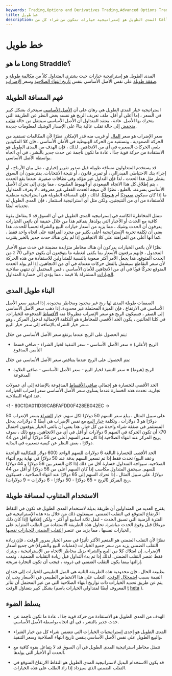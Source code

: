 ```yaml
---
keywords: Trading,Options and Derivatives Trading,Advanced Options Trading Concepts,Options and Derivatives,Advanced Concepts
title: خط طويل
description: المدى الطويل هو إستراتيجية خيارات تتكون من شراء كل من Call ووضع نفس تاريخ انتهاء الصلاحية وسعر إضراب قريب.
---
```


# خط طويل
## ما هو Long Straddle؟

المدى الطويل هو إستراتيجية خيارات حيث يشتري المتداول كلاً من [مكالمة طويلة و صفقة طويلة](/long) على نفس الأصل الأساسي بنفس [تاريخ انتهاء الصلاحية](/expirationdate) وسعر [الإضراب](/strikeprice).

## فهم المسافة الطويلة

استراتيجية خيار المدى الطويل هي رهان على أن [الأصل الأساسي](/underlying-asset) سيتحرك بشكل كبير في السعر ، إما أعلى أو أقل. ملف تعريف الربح هو نفسه بغض النظر عن الطريقة التي يتحرك بها الأصل. عادة ، يعتقد المتداول أن الأصل الأساسي سينتقل من حالة [تقلب منخفض](/volatility) إلى حالة تقلب عالية بناءً على الإصدار الوشيك لمعلومات جديدة.

سعر الإضراب هو سعر [المال](/atthemoney) أو قريب منه قدر الإمكان. نظرًا لأن المكالمات تستفيد من الحركة الصعودية ، وتستفيد من الحركة الهبوطية في الأمان الأساسي ، فإن كلا المكونين يلغي الحركات الصغيرة في أي من الاتجاهين. لذلك ، فإن الهدف من المدى الطويل هو الاستفادة من حركة قوية جدًا ، عادة ما تكون ناجمة عن حدث جدير بالنشر ، في أي اتجاه بواسطة الأصل الأساسي.

قد يستخدم المتداولون مسافة طويلة قبل صدور تقرير إخباري ، مثل بيان الأرباح ، أو إجراء بنك الاحتياطي الفيدرالي ، أو تمرير قانون ، أو نتيجة الانتخابات. يفترضون أن السوق ينتظر مثل هذا الحدث ، لذا فإن التداول غير مؤكد وفي نطاقات صغيرة. عندما يقع الحدث ، يتم إطلاق كل هذا الاتجاه الصعودي أو الهبوط المكبوت ، مما يؤدي إلى تحرك الأصل الأساسي بسرعة. بالطبع ، نظرًا لأن نتيجة الحدث الفعلي غير معروفة ، لا يعرف المتداول ما إذا كان سيكون [صعوديًا](/bull) أم [هبوطيًا](/bear). لذلك ، فإن المسافة الطويلة هي استراتيجية منطقية للاستفادة من أي من النتيجتين. ولكن مثل أي استراتيجية استثمار ، فإن المدى الطويل له تحدياته أيضًا.

تتمثل المخاطرة الكامنة في إستراتيجية المدى الطويل في أن السوق قد لا يتفاعل بقوة كافية مع الحدث أو الأخبار التي يولدها. يتفاقم هذا من خلال حقيقة أن بائعي الخيارات يعرفون أن الحدث وشيك ، مما يزيد من أسعار خيارات البيع والشراء تحسباً للحدث. هذا يعني أن تكلفة تجربة الإستراتيجية أعلى بكثير من مجرد المراهنة على اتجاه واحد فقط ، كما أنها أغلى من المراهنة على كلا الاتجاهين إذا لم يكن هناك حدث جدير بالخبر يقترب.

نظرًا لأن بائعي الخيارات يدركون أن هناك مخاطر متزايدة مضمنة في حدث صنع الأخبار المجدول ، فإنهم يرفعون الأسعار بما يكفي لتغطية ما يتوقعون أن يكون حوالي 70 ٪ من الحدث المتوقع. هذا يجعل الأمر أكثر صعوبة بالنسبة للمتداولين للاستفادة من هذه الحركة لأن سعر التقاطع سيشمل بالفعل حركات معتدلة في أي من الاتجاهين. إذا لم يولد الحدث المتوقع تحركًا قويًا في أي من الاتجاهين للأمان الأساسي ، فمن المحتمل أن تنتهي صلاحية [الخيارات](/option) المشتراة بلا قيمة ، مما يؤدي إلى خسارة المتداول.

## البناء طويل المدى

الصفقات طويلة المدى لها ربح غير محدود ومخاطر محدودة. إذا استمر سعر الأصل الأساسي في الارتفاع ، فإن الميزة المحتملة غير محدودة. إذا ذهب سعر الأصل الأساسي إلى الصفر ، فسيكون الربح هو سعر الإضراب مطروحًا منه [الأقساط](/option-premium) المدفوعة للخيارات. في كلتا الحالتين ، يكون الحد الأقصى للمخاطرة هو التكلفة الإجمالية لدخول المركز ، وهو سعر خيار الشراء بالإضافة إلى سعر خيار البيع.

يتم الحصول على الربح عندما يرتفع سعر الأصل الأساسي من خلال:

- الربح (لأعلى) = سعر الأصل الأساسي - سعر التنفيذ لخيار الشراء - صافي قسط التأمين المدفوع

يتم الحصول على الربح عندما يتناقص سعر الأصل الأساسي من خلال:

- الربح (هبوط) = سعر التنفيذ لخيار البيع - سعر الأصل الأساسي - صافي العلاوة المدفوعة

الحد الأقصى للخسارة هو إجمالي [صافي الأقساط](/net-premium) المدفوعة بالإضافة إلى أي عمولات تجارية. تحدث هذه الخسارة عندما يساوي سعر الأصل الأساسي سعر إضراب الخيارات عند انتهاء الصلاحية.

<! - 80C1DA011D39CABFAFDD0F428EB042EC ->

على سبيل المثال ، يبلغ سعر السهم 50 دولارًا لكل سهم. خيار [الشراء](/calloption) بسعر الإضراب 50 دولارًا هو 3 دولارات ، وتكلفة [خيار البيع](/putoption) مع نفس الإضراب هي أيضًا 3 دولارات. يدخل المستثمر في صفقة شراء واحدة من كل خيار. هذا يعني أن بائعي الخيار يتوقعون احتمال 70٪ أن تكون الحركة في السهم 6 دولارات أو أقل في أي من الاتجاهين. ومع ذلك ، سوف يربح المركز عند انتهاء الصلاحية إذا كان سعر السهم أعلى من 56 دولارًا أو أقل من 44 دولارًا ، بغض النظر عن كيفية تسعيره في البداية.

الحد الأقصى للخسارة البالغة 6 دولارات للسهم الواحد (600 دولار للمكالمة الواحدة وعقد البيع) تحدث فقط إذا تم تسعير السهم بدقة عند 50 دولارًا في نهاية يوم انتهاء الصلاحية. سيواجه المتداول خسارة أقل من ذلك إذا كان السعر بين 56 دولارًا و 44 دولارًا للسهم. سيحقق المتداول مكاسب إذا كان السهم أعلى من 56 دولارًا أو أقل من 44 دولارًا. على سبيل المثال ، إذا تحرك السهم إلى 65 دولارًا عند انتهاء الصلاحية ، فسيكون ربح المركز (الربح = 65 دولارًا - 50 دولارًا - 6 دولارات = 9 دولارات).

## الاستخدام المتناوب لمسافة طويلة

يقترح العديد من المتداولين أن طريقة بديلة لاستخدام المدى الطويل قد تكون في التقاط الارتفاع المتوقع في التقلب الضمني. سيفعلون ذلك من خلال بدء هذه الإستراتيجية في الفترة الزمنية التي تسبق الحدث - لنقل ثلاثة أسابيع أو أكثر - ولكن إغلاقها (إذا كان ذلك مربحًا) قبل وقوع الحدث مباشرة. تحاول هذه الطريقة الاستفادة من الطلب المتزايد على الخيارات نفسها ، مما يزيد من عنصر [التقلب الضمني للخيارات نفسها.](/iv)

نظرًا لأن التقلب الضمني هو المتغير الأكثر تأثيرًا في سعر الخيار بمرور الوقت ، فإن زيادة التقلب الضمني يزيد من سعر جميع الخيارات (عمليات البيع والشراء) في جميع أسعار الإضراب. إن امتلاك كلا من البيع والشراء يزيل مخاطر الاتجاه من الإستراتيجية ، ويترك فقط عنصر التقلب الضمني. لذلك إذا تم بدء التداول قبل زيادة التقلبات الضمنية ، وتمت إزالتها بينما يكون التقلب الضمني في ذروته ، فيجب أن تكون التجارة مربحة.

بطبيعة الحال ، فإن محدودية هذه الطريقة الثانية هي الميل الطبيعي للخيارات إلى فقدان القيمة بسبب [اضمحلال الوقت](/timedecay). التغلب على هذا الانخفاض الطبيعي في الأسعار يجب أن يتم عن طريق تحديد الخيارات ذات تواريخ انتهاء الصلاحية التي من غير المحتمل أن تتأثر بشكل كبير بتضاؤل الوقت (المعروف أيضًا لمتداولي الخيارات باسم [t](/theta) [heta](/theta) ).

## يسلط الضوء

- الهدف من المدى الطويل هو الاستفادة من حركة قوية جدًا ، عادة ما تكون ناجمة عن حدث جدير بالنشر ، في أي اتجاه بواسطة الأصل الأساسي.

- المدى الطويل هو إحدى إستراتيجيات الخيارات التي تتضمن شراء كل من خيار الشراء والبيع الطويل على نفس الأصل الأساسي بنفس تاريخ انتهاء الصلاحية وسعر التنفيذ.

- تتمثل مخاطر استراتيجية المدى الطويل في أن السوق قد لا يتفاعل بقوة كافية مع الحدث أو الأخبار التي يولدها.

- قد يكون الاستخدام البديل لاستراتيجية المدى الطويل هو التقاط الارتفاع المتوقع في التقلب الضمني الذي سيزداد إذا زاد الطلب على هذه الخيارات.

